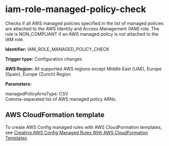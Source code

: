 # iam\-role\-managed\-policy\-check<a name="iam-role-managed-policy-check"></a>

Checks if all AWS managed policies specified in the list of managed policies are attached to the AWS Identity and Access Management \(IAM\) role\. The rule is NON\_COMPLIANT if an AWS managed policy is not attached to the IAM role\. 

**Identifier:** IAM\_ROLE\_MANAGED\_POLICY\_CHECK

**Trigger type:** Configuration changes

**AWS Region:** All supported AWS regions except Middle East \(UAE\), Europe \(Spain\), Europe \(Zurich\) Region

**Parameters:**

managedPolicyArnsType: CSV  
Comma\-separated list of AWS managed policy ARNs\.

## AWS CloudFormation template<a name="w2aac12c31c27b9d339c15"></a>

To create AWS Config managed rules with AWS CloudFormation templates, see [Creating AWS Config Managed Rules With AWS CloudFormation Templates](aws-config-managed-rules-cloudformation-templates.md)\.